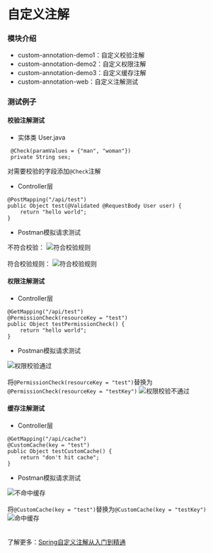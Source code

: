 # 自定义注解
### 模块介绍
- custom-annotation-demo1：自定义校验注解
- custom-annotation-demo2：自定义权限注解
- custom-annotation-demo3：自定义缓存注解
- custom-annotation-web：自定义注解测试
### 测试例子
#### 校验注解测试
- 实体类 User.java
```
 @Check(paramValues = {"man", "woman"})
 private String sex;
```
对需要校验的字段添加`@Check`注解
- Controller层
```
@PostMapping("/api/test")
public Object test(@Validated @RequestBody User user) {
    return "hello world";
}
```
- Postman模拟请求测试  

不符合校验：
![符合校验规则](https://upload-images.jianshu.io/upload_images/9358011-723b974bb431fd6e.png?imageMogr2/auto-orient/strip%7CimageView2/2/w/1240)  
<br/>
符合校验规则：
![符合校验规则](https://upload-images.jianshu.io/upload_images/9358011-22561c4605a2a650.png?imageMogr2/auto-orient/strip%7CimageView2/2/w/1240)

#### 权限注解测试
- Controller层
```
@GetMapping("/api/test")
@PermissionCheck(resourceKey = "test")
public Object testPermissionCheck() {
    return "hello world";
}
```
- Postman模拟请求测试

![权限校验通过](https://upload-images.jianshu.io/upload_images/9358011-8010cc7edc4370b1.png?imageMogr2/auto-orient/strip%7CimageView2/2/w/1240)  
<br/>
将`@PermissionCheck(resourceKey = "test")`替换为`@PermissionCheck(resourceKey = "testKey")`
![权限校验不通过](https://upload-images.jianshu.io/upload_images/9358011-7aa0d0da5be9925f.png?imageMogr2/auto-orient/strip%7CimageView2/2/w/1240)

#### 缓存注解测试
- Controller层
```
@GetMapping("/api/cache")
@CustomCache(key = "test")
public Object testCustomCache() {
    return "don't hit cache";
}
```
- Postman模拟请求测试

![不命中缓存](https://upload-images.jianshu.io/upload_images/9358011-cf27537cf51b99f1.png?imageMogr2/auto-orient/strip%7CimageView2/2/w/1240)  
<br/>
将`@CustomCache(key = "test")`替换为`@CustomCache(key = "testKey")`
![命中缓存](https://upload-images.jianshu.io/upload_images/9358011-a04b1cf1ed6bcd30.png?imageMogr2/auto-orient/strip%7CimageView2/2/w/1240)
<br/>
<br/>
<br/>
了解更多：[Spring自定义注解从入门到精通](https://juejin.im/post/5cf376e16fb9a07eee5eb6eb)


